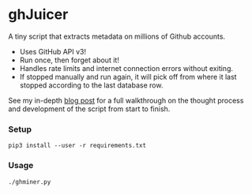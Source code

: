 # ghJuicer
A tiny script that extracts metadata on millions of Github accounts.

* Uses GitHub API v3!
* Run once, then forget about it!
* Handles rate limits and internet connection errors without exiting.
* If stopped manually and run again, it will pick off from where it last stopped according to the last database row.

See my in-depth [blog post](https://joshuarli.github.io/2017/06/29/Extracting-metadata-on-millions-of-GitHub-accounts) for a full walkthrough on the thought process and development of the script from start to finish.

### Setup

`pip3 install --user -r requirements.txt`

### Usage

`./ghminer.py`
